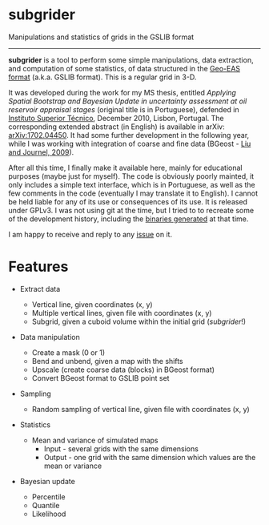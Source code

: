 # subgrider
Manipulations and statistics of grids in the GSLIB format

---

**subgrider** is a tool to perform some simple manipulations, data extraction, and computation of some statistics, of data structured in the [Geo-EAS format](http://www.gslib.com/gslib_help/format.html) (a.k.a. GSLIB format). This is a regular grid in 3-D.

It was developed during the work for my MS thesis, entitled *Applying Spatial Bootstrap and Bayesian Update in uncertainty assessment at oil reservoir appraisal stages* (original title is in Portuguese), defended in [Instituto Superior Técnico](http://www.ist.eu), December 2010, Lisbon, Portugal. The corresponding extended abstract (in English) is available in arXiv: [arXiv:1702.04450](https://arxiv.org/abs/1702.04450). It had some further development in the following year, while I was working with integration of coarse and fine data (BGeost - [Liu and Journel, 2009](http://www.sciencedirect.com/science/article/pii/S0098300408001386)).

After all this time, I finally make it available here, mainly for educational purposes (maybe just for myself). The code is obviously poorly mainted, it only includes a simple text interface, which is in Portuguese, as well as the few comments in the code (eventually I may translate it to English). I cannot be held liable for any of its use or consequences of its use. It is released under GPLv3. I was not using git at the time, but I tried to to recreate some of the development history, including the [binaries generated](https://github.com/iled/subgrider/releases) at that time.

I am happy to receive and reply to any [issue](https://github.com/iled/subgrider/issues) on it.

# Features

- Extract data
  - Vertical line, given coordinates (x, y)
  - Multiple vertical lines, given file with coordinates (x, y)
  - Subgrid, given a cuboid volume within the initial grid (*subgrider*!)

- Data manipulation
  - Create a mask (0 or 1)
  - Bend and unbend, given a map with the shifts
  - Upscale (create coarse data (blocks) in BGeost format)
  - Convert BGeost format to GSLIB point set

- Sampling
  - Random sampling of vertical line, given file with coordinates (x, y)

- Statistics
  - Mean and variance of simulated maps
    - Input - several grids with the same dimensions
    - Output - one grid with the same dimension which values are the mean or variance

- Bayesian update
  - Percentile
  - Quantile
  - Likelihood
